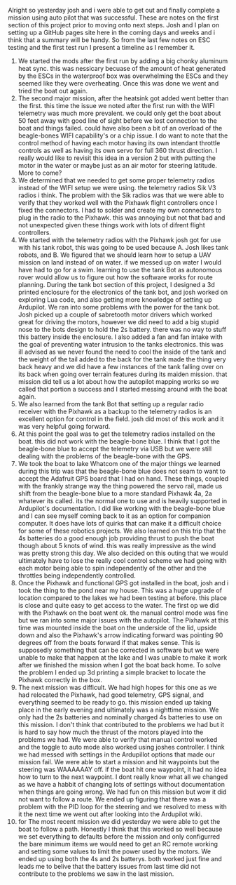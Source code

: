 Alright so yesterday josh and i were able to get out and finally complete a mission using auto pilot that was successful. These are notes on the first section of this project prior to moving onto next steps. Josh and I plan on setting up a GitHub pages site here in the coming days and weeks and i think that a summary will be handy. So from the last few notes on ESC testing and the first test run I present a timeline as I remember it.

1. We started the mods after the first run by adding a big chonky aluminum heat sync. this was nessicary becuase of the amount of heat generated by the ESCs in the waterproof box was overwhelming the ESCs and they seemed like they were overheating. Once this was done we went and tried the boat out again. 
2. The second major mission, after the heatsink got added went better than the first. this time the issue we noted after the first run with the WIFI telemetry was much more prevalent. we could only get the boat about 50 feet away with good line of sight before we lost connection to the boat and things failed. could have also been a bit of an overload of the beagle-bones WIFI capability's or a chip issue. I do want to note that the control method of having each motor having its own intendant throttle controls as well as having its own servo for full 360 thrust direction. I really would like to revisit this idea in a version 2 but with putting the motor in the water or maybe just as an air motor for steering latitude. More to come?
3. We determined that we needed to get some proper telemetry radios instead of the WIFI setup we were using. the telemetry radios Sik V3 radios i think. The problem with the Sik radios was that we were able to verify that they worked well with the Pixhawk flight controllers once I fixed the connectors. I had to solder and create my own connectors to plug in the radio to the Pixhawk. this was annoying but not that bad and not unexpected given these things work with lots of difrent flight controllers. 
4. We started with the telemetry radios with the Pixhawk josh got for use with his tank robot, this was going to be used because A. Josh likes tank robots, and B. We figured that we should learn how to setup a UAV mission on land instead of on water. if we messed up on water I would have had to go for a swim. learning to use the tank Bot as autonomous rover would allow us to figure out how the software works for route planning. During the tank bot section of this project, I designed a 3d printed enclosure for the electronics of the tank bot, and josh worked on exploring Lua code, and also getting more knowledge of setting up Ardupilot. We ran into some problems with the power for the tank bot. Josh picked up a couple of sabretooth motor drivers which worked great for driving the motors, however we did need to add a big stupid nose to the bots design to hold the 2s battery. there was no way to stuff this battery inside the enclosure. I also added a fan and fan intake with the goal of preventing water intrusion to the tanks electronics. this was ill advised as we never found the need to cool the inside of the tank and the weight of the tail added to the back for the tank made the thing very back heavy and we did have a few instances of the tank falling over on its back when going over terrain features during its maiden mission. that mission did tell us a lot about how the autopilot mapping works so we called that portion a success and I started messing around with the boat again.
5. We also learned from the tank Bot that setting up a regular radio receiver with the Pixhawk as a backup to the telemetry radios is an excellent option for control in the field. josh did most of this work and it was very helpful going forward. 
6. At this point the goal was to get the telemetry radios installed on the boat. this did not work with the beagle-bone blue. I think that I got the beagle-bone blue to accept the telemetry via USB but we were still dealing with the problems of the beagle-bone with the GPS.
7. We took the boat to lake Whatcom one of the major things we learned during this trip was that the beagle-bone blue does not seam to want to accept the Adafruit GPS board that I had on hand. These things, coupled with the frankly strange way  the thing powered the servo rail, made us shift from the beagle-bone blue to a more standard Pixhawk 4a, 2a whatever its called. its the normal one to use and is heavily supported in Ardupilot's documentation. I did like working with the beagle-bone blue and I can see myself coming back to it as an option for companion computer. It does have lots of quirks that can make it a difficult choice for some of these robotics projects. We also learned on this trip that the 4s batteries do a good enough job providing thrust to push the boat though about 5 knots of wind. this was really impressive as the wind was pretty strong this day. We also decided on this outing that we would ultimately have to lose the really cool control scheme we had going with each motor being able to spin independently of the other and the throttles being independently controlled.
8. Once the Pixhawk and functional GPS got installed in the boat, josh and i took the thing to the pond near my house. This was a huge upgrade of location compared to the lakes we had been testing at before. this place is close and quite easy to get access to the water. The first op we did with the Pixhawk on the boat went ok. the manual control mode was fine but we ran into some major issues with the autopilot. The Pixhawk at this time was mounted inside the boat on the underside of the lid, upside down and also the Pixhawk's arrow indicating forward was pointing 90 degrees off from the boats forward if that makes sense. This is supposedly something that can be corrected in software but we were unable to make that happen at the lake and I was unable to make it work after we finished the mission when I got the boat back home. To solve the problem I ended up 3d printing a simple bracket to locate the Pixhawk correctly in the box. 
9. The next mission was difficult. We had high hopes for this one as we had relocated the Pixhawk, had good telemetry, GPS signal, and everything seemed to be ready to go. this mission ended up taking place in the early evening and ultimately was a nighttime mission. We only had the 2s batteries and nominally charged 4s batteries to use on this mission. I don't think that contributed to the problems we had but it is hard to say how much the thrust of the motors played into the problems we had. We were able to verify that manual control worked and the toggle to auto mode also worked using joshes controller. I think we had messed with settings in the Ardupillot options that made our mission fail. We were able to start a mission and hit waypoints but the steering was WAAAAAAY off. if the boat hit one waypoint, it had no idea how to turn to the next waypoint. I dont really know what all we changed as we have a habbit of changing lots of settings without documentation when things are going wrong. We had fun on this mission but wow it did not want to follow a route. We ended up figuring that there was a problem with the PID loop for the steering and we resolved to mess with it the next time we went out after looking into the Ardupilot wiki. 
10. for The most recent mission we did yesterday we were able to get the boat to follow a path. Honestly I think that this worked so well because we set everything to defaults before the mission and only configurred the bare minimum items we would need to get an RC remote working and setting some values to limit the power used by the motors. We ended up using both the 4s and 2s batterys. both worked just fine and leads me to belive that the battery issues from last time did not contribute to the problems we saw in the last mission.  